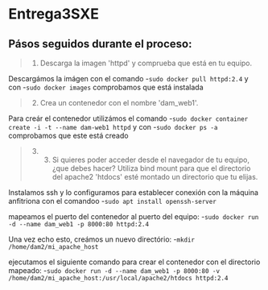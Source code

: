 # Entrega3SXE

## Pásos seguidos durante el proceso:

>1. Descarga la imagen 'httpd' y comprueba que está en tu equipo.

Descargámos la imágen con el comando -`sudo docker pull httpd:2.4`
y con -`sudo docker images` comprobamos que está instalada

>2. Crea un contenedor con el nombre 'dam_web1'.

Para creár el contenedor utilizámos el comando 
-`sudo docker container create -i -t --name dam-web1 httpd`
y con -`sudo docker ps -a` comprobamos que este está creado


>3. 3. Si quieres poder acceder desde el navegador de tu equipo,
>¿que debes hacer? Utiliza bind mount para que el directorio del apache2
>'htdocs' esté montado un directorio que tu elijas.

Instalamos ssh y lo configuramos para establecer conexión con la máquina anfitriona
con el comandoo -`sudo apt install openssh-server`

mapeamos el puerto del contenedor al puerto del equipo:
-`sudo docker run -d --name dam_web1 -p 8000:80 httpd:2.4`

Una vez echo esto, creámos un nuevo directório:
-`mkdir /home/dam2/mi_apache_host`

ejecutamos el siguiente comando para crear el contenedor con el directorio mapeado:
-`sudo docker run -d --name dam_web1 -p 8000:80 -v /home/dam2/mi_apache_host:/usr/local/apache2/htdocs httpd:2.4`

